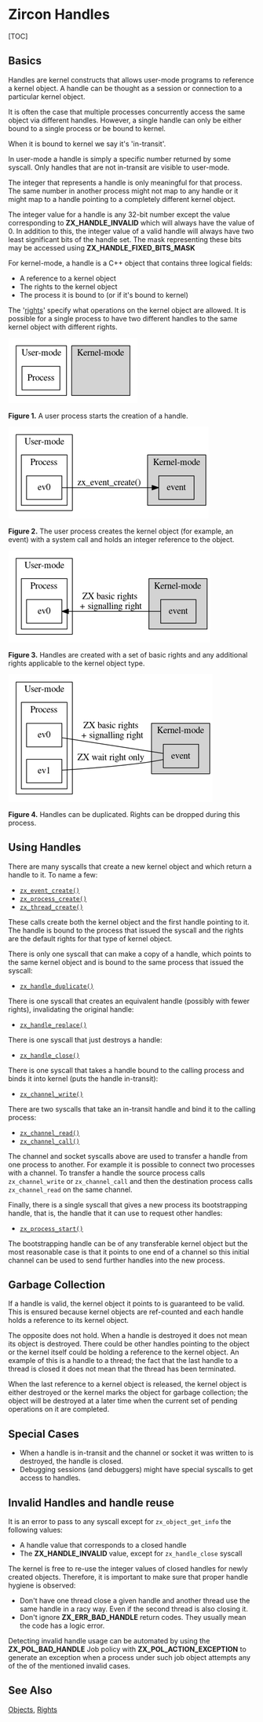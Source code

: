 # Zircon Handles

[TOC]

## Basics
Handles are kernel constructs that allows user-mode programs to
reference a kernel object. A handle can be thought as a session
or connection to a particular kernel object.

It is often the case that multiple processes concurrently access
the same object via different handles. However, a single handle
can only be either bound to a single process or be bound to
kernel.

When it is bound to kernel we say it's 'in-transit'.

In user-mode a handle is simply a specific number returned by
some syscall. Only handles that are not in-transit are visible
to user-mode.

The integer that represents a handle is only meaningful for that
process. The same number in another process might not map to any
handle or it might map to a handle pointing to a completely
different kernel object.

The integer value for a handle is any 32-bit number except the value
corresponding to **ZX_HANDLE_INVALID** which will always have the
value of 0.  In addition to this, the integer value of a valid handle
will always have two least significant bits of the handle set.  The
mask representing these bits may be accessed using
**ZX_HANDLE_FIXED_BITS_MASK**

For kernel-mode, a handle is a C++ object that contains three
logical fields:

+ A reference to a kernel object
+ The rights to the kernel object
+ The process it is bound to (or if it's bound to kernel)

The '[rights](rights.md)' specify what operations on the kernel object
are allowed. It is possible for a single process to have two different
handles to the same kernel object with different rights.

![User-mode versus Kernel-mode](images/handle-creation1.png)

**Figure 1.** A user process starts the creation of a handle.

<!--- handle-creation1.png

```dot
digraph Q {
    node [shape=record];
    nd_1 [label = "Process"];
    nd_2 [label = "Event", style = invis];

    subgraph cluster_Userspace {
        label = "User-mode";
        nd_1
    }

    subgraph cluster_Kernel {
        label = "Kernel-mode";
        style=filled;
        nd_2;
    }
}
```

-->

![User process creates the kernel object](images/handle-creation2.png)

**Figure 2.** The user process creates the kernel object (for example, an
event) with a system call and holds an integer reference to the object.

<!--- handle-creation2.png

```dot
digraph Q {
    node [shape=record];
    nd_2 [label = "event"];
    nd_3 [label = "ev0"];
    rankdir=LR;

    subgraph cluster_Userspace {
        label = "User-mode";
        subgraph cluster_Process {
            label = "Process";
            nd_3;
        }
    }

    subgraph cluster_Kernel {
        label = "Kernel-mode";
        style=filled;
        nd_2;
    }

    nd_3->nd_2 [label = "zx_event_create()"];
}
```

-->

![Handles are created with a set of basic rights](images/handle-creation3.png)

**Figure 3.** Handles are created with a set of basic rights and any additional
rights applicable to the kernel object type.

<!--- handle-creation3.png

```dot
digraph Q {
    node [shape=record];
    nd_2 [label = "event"];
    nd_3 [label = "ev0"];
    rankdir=RL;

    subgraph cluster_Userspace {
        label = "User-mode";
        subgraph cluster_Process {
            label = "Process";
            nd_3;
        }
    }

    subgraph cluster_Kernel {
        label = "Kernel-mode";
        style=filled;
        nd_2;
    }
    nd_2->nd_3 [label= "ZX basic rights\n + signalling right"];
}
```

-->

![Handles can be duplicated](images/handle-creation4.png)

**Figure 4.** Handles can be duplicated. Rights can be dropped during this
process.

<!--- handle-creation4.png

```dot
graph Q {
    node [shape=record];
    nd_2 [label = "event"];
    nd_3 [label = "ev0"];
    nd_4 [label = "ev1"];
    rankdir=RL;

    subgraph cluster_Userspace {
        label = "User-mode";
        subgraph cluster_Process {
            label = "Process";
            nd_3;
            nd_4;
        }
    }

    subgraph cluster_Kernel {
        label = "Kernel-mode";
        style=filled;
        nd_2;
    }
    nd_2--nd_3 [label= "ZX basic rights\n + signalling right"];
    nd_4--nd_2 [label= "ZX wait right only"];
}
```

-->

## Using Handles
There are many syscalls that create a new kernel object
and which return a handle to it. To name a few:
+ [`zx_event_create()`](/docs/reference/syscalls/event_create.md)
+ [`zx_process_create()`](/docs/reference/syscalls/process_create.md)
+ [`zx_thread_create()`](/docs/reference/syscalls/thread_create.md)

These calls create both the kernel object and the first
handle pointing to it. The handle is bound to the process that
issued the syscall and the rights are the default rights for
that type of kernel object.

There is only one syscall that can make a copy of a handle,
which points to the same kernel object and is bound to the same
process that issued the syscall:
+ [`zx_handle_duplicate()`](/docs/reference/syscalls/handle_duplicate.md)

There is one syscall that creates an equivalent handle (possibly
with fewer rights), invalidating the original handle:
+ [`zx_handle_replace()`](/docs/reference/syscalls/handle_replace.md)

There is one syscall that just destroys a handle:
+ [`zx_handle_close()`](/docs/reference/syscalls/handle_close.md)

There is one syscall that takes a handle bound to the calling
process and binds it into kernel (puts the handle in-transit):
+ [`zx_channel_write()`](/docs/reference/syscalls/channel_write.md)

There are two syscalls that take an in-transit handle and
bind it to the calling process:
+ [`zx_channel_read()`](/docs/reference/syscalls/channel_read.md)
+ [`zx_channel_call()`](/docs/reference/syscalls/channel_call.md)

The channel and socket syscalls above are used to transfer a handle from
one process to another. For example it is possible to connect
two processes with a channel. To transfer a handle the source process
calls `zx_channel_write` or `zx_channel_call` and then the destination
process calls `zx_channel_read` on the same channel.

Finally, there is a single syscall that gives a new process its
bootstrapping handle, that is, the handle that it can use to
request other handles:
+ [`zx_process_start()`](/docs/reference/syscalls/process_start.md)

The bootstrapping handle can be of any transferable kernel object but
the most reasonable case is that it points to one end of a channel
so this initial channel can be used to send further handles into the
new process.

## Garbage Collection
If a handle is valid, the kernel object it points to is guaranteed
to be valid. This is ensured because kernel objects are ref-counted
and each handle holds a reference to its kernel object.

The opposite does not hold. When a handle is destroyed it does not
mean its object is destroyed. There could be other handles pointing
to the object or the kernel itself could be holding a reference to
the kernel object. An example of this is a handle to a thread; the
fact that the last handle to a thread is closed it does not mean that
the thread has been terminated.

When the last reference to a kernel object is released, the kernel
object is either destroyed or the kernel marks the object for
garbage collection; the object will be destroyed at a later time
when the current set of pending operations on it are completed.

## Special Cases
+ When a handle is in-transit and the channel or socket it was written
to is destroyed, the handle is closed.
+ Debugging sessions (and debuggers) might have special syscalls to
get access to handles.

## Invalid Handles and handle reuse

It is an error to pass to any syscall except for `zx_object_get_info`
the following values:

+ A handle value that corresponds to a closed handle
+ The **ZX_HANDLE_INVALID** value, except for `zx_handle_close` syscall

The kernel is free to re-use the integer values of closed handles for
newly created objects. Therefore, it is important to make sure that proper
handle hygiene is observed:

+ Don't have one thread close a given handle and another thread use the
  same handle in a racy way. Even if the second thread is also closing it.
+ Don't ignore **ZX_ERR_BAD_HANDLE** return codes. They usually mean the
  code has a logic error.

Detecting invalid handle usage can be automated by using the
**ZX_POL_BAD_HANDLE** Job policy with **ZX_POL_ACTION_EXCEPTION** to
generate an exception when a process under such job object attempts any of
the of the mentioned invalid cases.

## See Also
[Objects](objects.md),
[Rights](rights.md)
